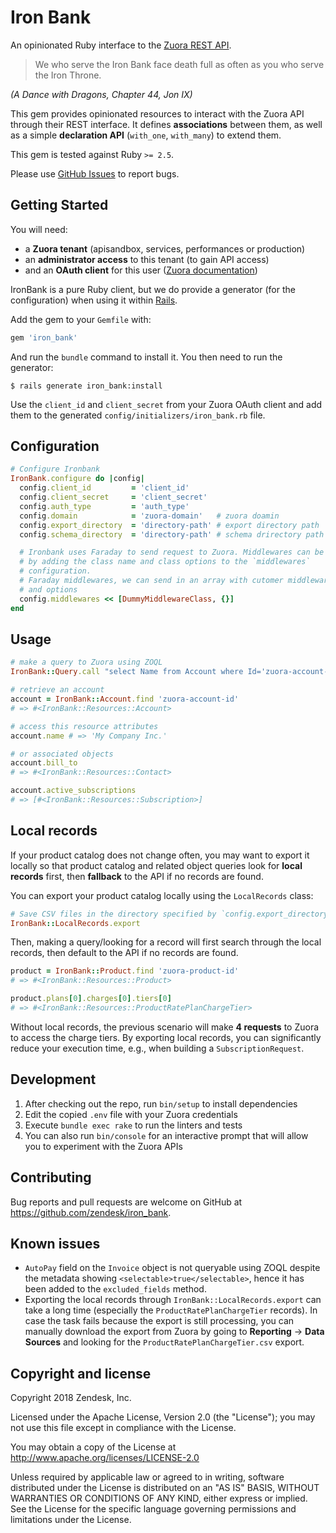 # Iron Bank

An opinionated Ruby interface to the [Zuora REST API][zuora-dev].

> We who serve the Iron Bank face death full as often as you who serve the Iron
> Throne.

_(A Dance with Dragons, Chapter 44, Jon IX)_

This gem provides opinionated resources to interact with the Zuora API through
their REST interface. It defines **associations** between them, as well as a
simple **declaration API** (`with_one`, `with_many`) to extend them.

This gem is tested against Ruby `>= 2.5`.

Please use [GitHub Issues][issues] to report bugs.

## Getting Started

You will need:

- a **Zuora tenant** (apisandbox, services, performances or production)
- an **administrator access** to this tenant (to gain API access)
- and an **OAuth client** for this user ([Zuora documentation][zuora-doc-oauth])

IronBank is a pure Ruby client, but we do provide a generator (for the
configuration) when using it within [Rails][rails-website].

Add the gem to your `Gemfile` with:

```rb
gem 'iron_bank'
```

And run the `bundle` command to install it. You then need to run the generator:

```
$ rails generate iron_bank:install
```

Use the `client_id` and `client_secret` from your Zuora OAuth client and add
them to the generated `config/initializers/iron_bank.rb` file.

## Configuration

```rb
# Configure Ironbank
IronBank.configure do |config|
  config.client_id         = 'client_id'
  config.client_secret     = 'client_secret'
  config.auth_type         = 'auth_type'
  config.domain            = 'zuora-domain'   # zuora doamin
  config.export_directory  = 'directory-path' # export directory path
  config.schema_directory  = 'directory-path' # schema drirectory path

  # Ironbank uses Faraday to send request to Zuora. Middlewares can be specified
  # by adding the class name and class options to the `middlewares`
  # configuration.
  # Faraday middlewares, we can send in an array with cutomer middleware class
  # and options
  config.middlewares << [DummyMiddlewareClass, {}]
end

```

## Usage

```rb
# make a query to Zuora using ZOQL
IronBank::Query.call "select Name from Account where Id='zuora-account-id'"

# retrieve an account
account = IronBank::Account.find 'zuora-account-id'
# => #<IronBank::Resources::Account>

# access this resource attributes
account.name # => 'My Company Inc.'

# or associated objects
account.bill_to
# => #<IronBank::Resources::Contact>

account.active_subscriptions
# => [#<IronBank::Resources::Subscription>]
```

## Local records

If your product catalog does not change often, you may want to export it locally
so that product catalog and related object queries look for **local records**
first, then **fallback** to the API if no records are found.

You can export your product catalog locally using the `LocalRecords` class:

```rb
# Save CSV files in the directory specified by `config.export_directory`
IronBank::LocalRecords.export
```

Then, making a query/looking for a record will first search through the local
records, then default to the API if no records are found.

```rb
product = IronBank::Product.find 'zuora-product-id'
# => #<IronBank::Resources::Product>

product.plans[0].charges[0].tiers[0]
# => #<IronBank::Resources::ProductRatePlanChargeTier>
```

Without local records, the previous scenario will make **4 requests** to Zuora
to access the charge tiers. By exporting local records, you can significantly
reduce your execution time, e.g., when building a `SubscriptionRequest`.

## Development

1. After checking out the repo, run `bin/setup` to install dependencies
2. Edit the copied `.env` file with your Zuora credentials
3. Execute `bundle exec rake` to run the linters and tests
4. You can also run `bin/console` for an interactive prompt that will allow you
   to experiment with the Zuora APIs

## Contributing

Bug reports and pull requests are welcome on GitHub at
https://github.com/zendesk/iron_bank.

## Known issues

- `AutoPay` field on the `Invoice` object is not queryable using ZOQL despite
  the metadata showing `<selectable>true</selectable>`, hence it has been added
  to the `excluded_fields` method.
- Exporting the local records through `IronBank::LocalRecords.export` can take a
  long time (especially the `ProductRatePlanChargeTier` records). In case the
  task fails because the export is still processing, you can manually download
  the export from Zuora by going to **Reporting** -> **Data Sources** and
  looking for the `ProductRatePlanChargeTier.csv` export.

## Copyright and license

Copyright 2018 Zendesk, Inc.

Licensed under the Apache License, Version 2.0 (the "License"); you may not use
this file except in compliance with the License.

You may obtain a copy of the License at
http://www.apache.org/licenses/LICENSE-2.0

Unless required by applicable law or agreed to in writing, software distributed
under the License is distributed on an "AS IS" BASIS, WITHOUT WARRANTIES OR
CONDITIONS OF ANY KIND, either express or implied. See the License for the
specific language governing permissions and limitations under the License.

[issues]: https://github.com/zendesk/iron_bank/issues
[zuora-describe]: https://www.zuora.com/developer/api-reference/#tag/Describe
[zuora-dev]: https://developer.zuora.com
[zuora-doc-oauth]:
  https://knowledgecenter.zuora.com/CF_Users_and_Administrators/A_Administrator_Settings/Manage_Users#Create_an_OAuth_Client_for_a_User
[zuora-website]: https://www.zuora.com
[rails-website]: https://rubyonrails.org/

